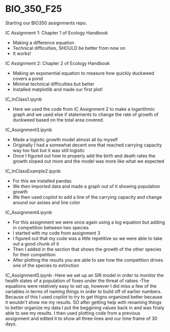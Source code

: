 # BIO_350_F25

Starting our BIO350 assignments repo.

IC Assignment 1: Chapter 1 of Ecology Handbook
- Making a difference equation
- Technical difficulties, SHOULD be better from now on
- It works!

IC Assignment 2: Chapter 2 of Ecology Handbook
- Making an exponential equation to measure how quickly duckweed covers a pond
- Minimal technical difficulties but better
- Installed matplotlib and made our first plot!

IC_InClass1.ipynb
- Here we used the code from IC Assignment 2 to make a logarithmic graph and we used else if statements to change the rate of growth of duckweed based on the total area covered.

IC_Assignment3.ipynb
- Made a logistic growth model almost all by myself
- Originally I had a somewhat decent one that reached carrying capacity way too fast but it was still logistic
- Once I figured out how to properly add the birth and death rates the growth sloped out more and the model was more like what we expected

IC_InClassExample2.ipynb
- For this we installed pandas
- We then imported data and made a graph out of it showing population growth
- We then used copilot to add a line of the carrying capacity and change around our axises and line color

IC_Assignment4.ipynb
- For this assignment we were once again using a log equation but adding in competition between two species
- I started with my code from assignment 3
- I figured out that my code was a little repetitive so we were able to take out a good chunk of it
- Then I added in the section that shows the growth of the other species for their competition
- After plotting the results you are able to see how the competition drives one of the species to extinction

IC_Assignment5.ipynb
-Here we set up an SIR model in order to monitor the health states of a population of foxes under the threat of rabies
-The equations were relatively easy to set up, however I did miss a few of the variables in terms of naming things in order to build off of earlier numbers. Because of this I used copilot to try to get thigns organized better because it wouldn't show me my results. SO after getting help with renaming things to better organize my data I put the beggining values back in and was finaly able to see my results.
I then used plotting code from a previous assignment and edited it to show all three lines and our time frame of 30 days.